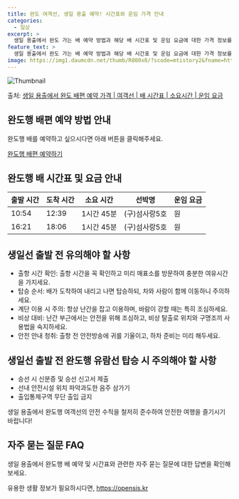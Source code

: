 ```yaml
---
title: 완도 여객선, 생일 용출 예약! 시간표와 운임 가격 안내
categories:
  - 일상
excerpt: >
  생일 용출에서 완도 가는 배 예약 방법과 해당 배 시간표 및 운임 요금에 대한 가격 정보를 안내 드리겠습니다. 안전하고 재밋는 완도행 여행을 위해 아래 정보 참고하시기 바랍니다. 완도행 배편 예약하기 👈 클릭생일 용출에서 완도행 배 시간표출발 시간도착 시간소요 시간선박명요금10:5412:391시간 45분(구)섬사랑5호.원16:2118:061시간 45분(구)섬사랑5호.원완도행 배편 예약하기 👈 클릭생일선 출발 전 유의해야 할 사항생일선 출발 시 꼭 숙지해야 할 이용수칙출항 시간 확인: 출항 시간을 꼭 확인하고 미리 매표소를 방문하여 충분한 여유시간을 가지세요.탑승 순서: 배가 도착하여 내리고 나면 탑승하되, 차와 사람이 함께 이동하니 주의하세요.계단 이용 시 주의: 항상 난간을 잡고 이용하며, 바람이 강할..
feature_text: >
  생일 용출에서 완도 가는 배 예약 방법과 해당 배 시간표 및 운임 요금에 대한 가격 정보를 안내 드리겠습니다. 안전하고 재밋는 완도행 여행을 위해 아래 정보 참고하시기 바랍니다. 완도행 배편 예약하기 👈 클릭생일 용출에서 완도행 배 시간표출발 시간도착 시간소요 시간선박명요금10:5412:391시간 45분(구)섬사랑5호.원16:2118:061시간 45분(구)섬사랑5호.원완도행 배편 예약하기 👈 클릭생일선 출발 전 유의해야 할 사항생일선 출발 시 꼭 숙지해야 할 이용수칙출항 시간 확인: 출항 시간을 꼭 확인하고 미리 매표소를 방문하여 충분한 여유시간을 가지세요.탑승 순서: 배가 도착하여 내리고 나면 탑승하되, 차와 사람이 함께 이동하니 주의하세요.계단 이용 시 주의: 항상 난간을 잡고 이용하며, 바람이 강할..
image: https://img1.daumcdn.net/thumb/R800x0/?scode=mtistory2&fname=https%3A%2F%2Fblog.kakaocdn.net%2Fdn%2FAMep3%2FbtsHBR8PCZK%2FDGW39Yjnknuza4Sa5BGg5K%2Fimg.webp
---
```


![Thumbnail](https://img1.daumcdn.net/thumb/R800x0/?scode=mtistory2&fname=https%3A%2F%2Fblog.kakaocdn.net%2Fdn%2FAMep3%2FbtsHBR8PCZK%2FDGW39Yjnknuza4Sa5BGg5K%2Fimg.webp)

<p>출처: <a href="https://opensis.kr/entry/%EC%83%9D%EC%9D%BC-%EC%9A%A9%EC%B6%9C%EC%97%90%EC%84%9C-%EC%99%84%EB%8F%84-%EB%B0%B0%ED%8E%B8-%EC%98%88%EC%95%BD-%EA%B0%80%EA%B2%A9-%EC%97%AC%EA%B0%9D%EC%84%A0-%EB%B0%B0-%EC%8B%9C%EA%B0%84%ED%91%9C-%EC%86%8C%EC%9A%94%EC%8B%9C%EA%B0%84-%EC%9A%B4%EC%9E%84-%EC%9A%94%EA%B8%88" rel="dofollow">생일 용출에서 완도 배편 예약 가격 | 여객선 | 배 시간표 | 소요시간 | 운임 요금</a> </p>

## 완도행 배편 예약 방법 안내

완도행 배를 예약하고 싶으시다면 아래 버튼을 클릭해주세요.

[완도행 배편 예약하기](배편_예약_링크)

## 완도행 배 시간표 및 요금 안내

**출발 시간** | **도착 시간** | **소요 시간** | **선박명** | **운임 요금**  
---|---|---|---|---  
10:54 | 12:39 | 1시간 45분 | (구)섬사랑5호 | 원  
16:21 | 18:06 | 1시간 45분 | (구)섬사랑5호 | 원  
  
## 생일선 출발 전 유의해야 할 사항

  * 출항 시간 확인: 출항 시간을 꼭 확인하고 미리 매표소를 방문하여 충분한 여유시간을 가지세요.
  * 탑승 순서: 배가 도착하여 내리고 나면 탑승하되, 차와 사람이 함께 이동하니 주의하세요.
  * 계단 이용 시 주의: 항상 난간을 잡고 이용하며, 바람이 강할 때는 특히 조심하세요.
  * 비상 대비: 난간 부근에서는 안전을 위해 조심하고, 비상 탈출로 위치와 구명조끼 사용법을 숙지하세요.
  * 안전 안내 청취: 출항 전 안전방송에 귀를 기울이고, 하차 준비는 미리 해두세요.

## 생일선 출발 전 완도행 유람선 탑승 시 주의해야 할 사항

  * 승선 시 신분증 및 승선 신고서 제출
  * 선내 안전시설 위치 파악과도한 음주 삼가기
  * 출입통제구역 무단 출입 금지

생일 용출에서 완도행 여객선의 안전 수칙을 철저히 준수하여 안전한 여행을 즐기시기 바랍니다!

## 자주 묻는 질문 FAQ

생일 용출에서 완도행 배 예약 및 시간표와 관련한 자주 묻는 질문에 대한 답변을 확인해보세요.

 

유용한 생활 정보가 필요하시다면, <a href="https://opensis.kr" rel="dofollow">https://opensis.kr</a>


